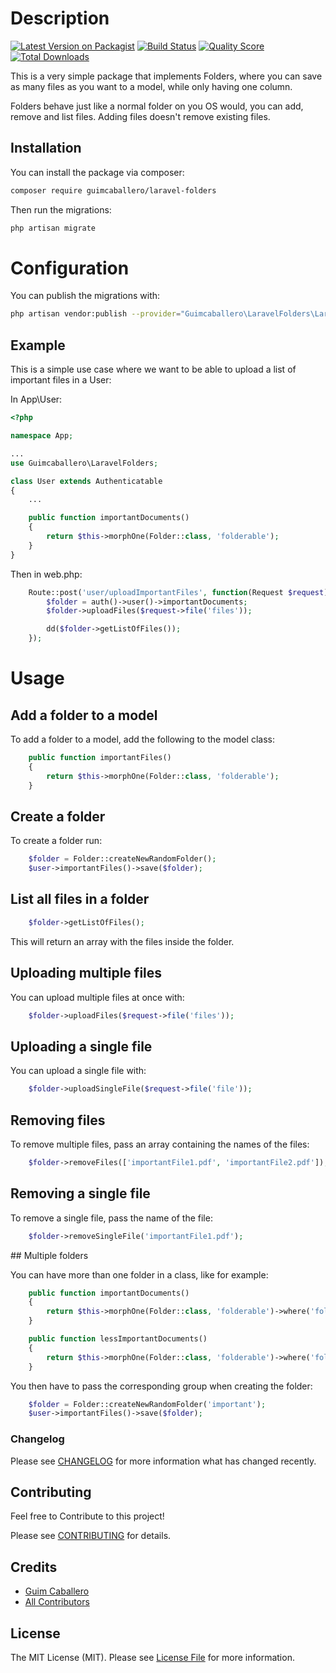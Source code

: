 # Description

[![Latest Version on Packagist](https://img.shields.io/packagist/v/guimcaballero/laravel-folders.svg?style=flat-square)](https://packagist.org/packages/guimcaballero/laravel-folders)
[![Build Status](https://img.shields.io/travis/guimcaballero/laravel-folders/master.svg?style=flat-square)](https://travis-ci.org/guimcaballero/laravel-folders)
[![Quality Score](https://img.shields.io/scrutinizer/g/guimcaballero/laravel-folders.svg?style=flat-square)](https://scrutinizer-ci.com/g/guimcaballero/laravel-folders)
[![Total Downloads](https://img.shields.io/packagist/dt/guimcaballero/laravel-folders.svg?style=flat-square)](https://packagist.org/packages/guimcaballero/laravel-folders)

This is a very simple package that implements Folders, where you can save as many files as you want to a model, while only having one column.

Folders behave just like a normal folder on you OS would, you can add, remove and list files. Adding files doesn't remove existing files.

## Installation

You can install the package via composer:

```bash
composer require guimcaballero/laravel-folders
```

Then run the migrations:

```bash
php artisan migrate
```

# Configuration

You can publish the migrations with:

```bash
php artisan vendor:publish --provider="Guimcaballero\LaravelFolders\LaravelFoldersServiceProvider"
```

## Example

This is a simple use case where we want to be able to upload a list of important files in a User:

In App\User:

```php
<?php

namespace App;

...
use Guimcaballero\LaravelFolders;

class User extends Authenticatable
{
    ...

    public function importantDocuments()
    {
        return $this->morphOne(Folder::class, 'folderable');
    }
}
```

Then in web.php:

```php
    Route::post('user/uploadImportantFiles', function(Request $request) {
        $folder = auth()->user()->importantDocuments;
        $folder->uploadFiles($request->file('files'));

        dd($folder->getListOfFiles());
    });
```

# Usage

## Add a folder to a model

To add a folder to a model, add the following to the model class:

```php
    public function importantFiles()
    {
        return $this->morphOne(Folder::class, 'folderable');
    }
```

## Create a folder

To create a folder run:

```php
    $folder = Folder::createNewRandomFolder();
    $user->importantFiles()->save($folder);
```

## List all files in a folder

```php
    $folder->getListOfFiles();
```

This will return an array with the files inside the folder.

## Uploading multiple files

You can upload multiple files at once with:

```php
    $folder->uploadFiles($request->file('files'));
```

## Uploading a single file

You can upload a single file with:

```php
    $folder->uploadSingleFile($request->file('file'));
```

## Removing files

To remove multiple files, pass an array containing the names of the files:

```php
    $folder->removeFiles(['importantFile1.pdf', 'importantFile2.pdf']);
```

## Removing a single file

To remove a single file, pass the name of the file:

```php
    $folder->removeSingleFile('importantFile1.pdf');
```

## Multiple folders

You can have more than one folder in a class, like for example:

```php
    public function importantDocuments()
    {
        return $this->morphOne(Folder::class, 'folderable')->where('folderable_group', 'important');
    }

    public function lessImportantDocuments()
    {
        return $this->morphOne(Folder::class, 'folderable')->where('folderable_group', 'less_important');
    }
```

You then have to pass the corresponding group when creating the folder:

```php
    $folder = Folder::createNewRandomFolder('important');
    $user->importantFiles()->save($folder);
```

### Changelog

Please see [CHANGELOG](CHANGELOG.md) for more information what has changed recently.

## Contributing

Feel free to Contribute to this project!

Please see [CONTRIBUTING](CONTRIBUTING.md) for details.

## Credits

-   [Guim Caballero](https://github.com/guimcaballero)
-   [All Contributors](../../contributors)

## License

The MIT License (MIT). Please see [License File](LICENSE.md) for more information.
